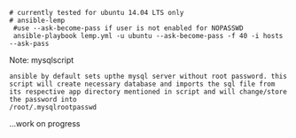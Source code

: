     # currently tested for ubuntu 14.04 LTS only 
    # ansible-lemp 
     #use --ask-become-pass if user is not enabled for NOPASSWD 
     ansible-playbook lemp.yml -u ubuntu --ask-become-pass -f 40 -i hosts  --ask-pass


Note: mysqlscript

    ansible by default sets upthe mysql server without root password. this script will create necessary database and imports the sql file from its respective app directory mentioned in script and will change/store the password into 
    /root/.mysqlrootpasswd
    
...work on progress
